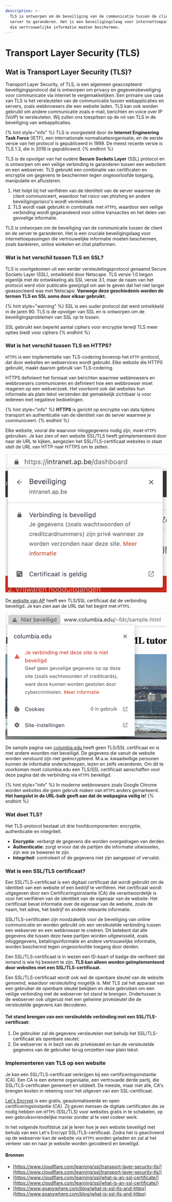 ```yaml
---
description: >-
  TLS is ontworpen om de beveiliging van de communicatie tussen de client en
  server te garanderen. Het is een beveiligingslaag voor internettoepassingen
  die vertrouwelijke informatie moeten beschermen.
---
```


# Transport Layer Security (TLS)

## Wat is Transport Layer Security (TLS)?&#x20;

Transport Layer Security, of TLS, is een algemeen geaccepteerd beveiligingsprotocol dat is ontworpen om privacy en gegevensbeveiliging voor communicatie via internet te vergemakkelijken. Een primaire use case van TLS is het versleutelen van de communicatie tussen webapplicaties en servers, zoals webbrowsers die een website laden. TLS kan ook worden gebruikt om andere communicatie zoals e-mail, berichten en voice over IP (VoIP) te versleutelen. Wij zullen ons toespitsen op de rol van TLS in de beveiliging van webapplicaties.

{% hint style="info" %}
TLS is voorgesteld door de **Internet Engineering Task Force** (IETF), een internationale normalisatieorganisatie, en de eerste versie van het protocol is gepubliceerd in 1999. De meest recente versie is TLS 1.3, die in 2018 is gepubliceerd.
{% endhint %}

TLS is de opvolger van het oudere **Secure Sockets Layer** (SSL) protocol en is ontworpen om een veilige verbinding te garanderen tussen een webclient en een webserver. TLS gebruikt een combinatie van certificaten en encryptie om gegevens te beschermen tegen ongeoorloofde toegang, manipulatie en afluisteren.

1. Het helpt bij het verifiëren van de identiteit van de server waarmee de client communiceert, waardoor het risico van phishing en andere beveiligingsrisico's wordt verminderd.
2. TLS wordt vaak gebruikt in combinatie met `HTTPS`, waardoor een veilige verbinding wordt gegarandeerd voor online transacties en het delen van gevoelige informatie.

TLS is ontworpen om de beveiliging van de communicatie tussen de client en de server te garanderen. Het is een cruciale beveiligingslaag voor internettoepassingen die vertrouwelijke informatie moeten beschermen, zoals bankieren, online winkelen en chat platformen.

### Wat is het verschil tussen TLS en SSL?

TLS is voortgekomen uit een eerder versleutelingsprotocol genaamd Secure Sockets Layer (SSL), ontwikkeld door Netscape. TLS versie 1.0 begon eigenlijk met de ontwikkeling als SSL versie 3.1, maar de naam van het protocol werd vóór publicatie gewijzigd om aan te geven dat het niet langer geassocieerd was met Netscape. **Vanwege deze geschiedenis worden de termen TLS en SSL soms door elkaar gebruikt.**

{% hint style="warning" %}
SSL is een ouder protocol dat werd ontwikkeld in de jaren 90. TLS is de opvolger van SSL en is ontworpen om de beveiligingsproblemen van SSL op te lossen.

SSL gebruikt een beperkt aantal ciphers voor encryptie terwijl TLS meer opties biedt voor ciphers
{% endhint %}

### Wat is het verschil tussen TLS en HTTPS?

`HTTPS` is een implementatie van TLS-codering bovenop het `HTTP`-protocol, dat door websites en webservices wordt gebruikt. Elke website die HTTPS gebruikt, maakt daarom gebruik van TLS-codering.

HTTPS definieert het formaat van berichten waarmee webbrowsers en webbrowsers communiceren en definieert hoe een webbrowser moet reageren op een webverzoek. Het voorkomt ook dat websites hun informatie als plain tekst verzenden dat gemakkelijk zichtbaar is voor iedereen met negatieve bedoelingen.

{% hint style="info" %}
**HTTPS** is gericht op encryptie van data tijdens transport en authenticatie van de identiteit van de server waarmee je communiceert.
{% endhint %}

Elke website, vooral die waarvoor inloggegevens nodig zijn, moet `HTTPS` gebruiken. Je kan zien of een website SSL/TLS heeft geïmplementeerd door naar de URL te kijken, aangezien het SSL/TLS-certificaat websites in staat stelt de URL van HTTP naar HTTPS om te zetten.

![](<../../.gitbook/assets/image (2).png>)

De[ website van AP](https://intranet.ap.be/dashboard) heeft een TLS/SSL certificaat dat de verbinding beveiligd. Je kan zien aan de URL dat het begint met `HTTPS`.

![](<../../.gitbook/assets/image (1) (2).png>)

De sample pagina van [columbia.edu](https://www.columbia.edu/)[ ](http://www.columbia.edu/\~fdc/sample.html)heeft geen TLS/SSL certificaat en is met andere woorden niet beveiligd. De gegevens die vanuit de website worden verstuurd zijn niet geëncrypteerd. M.a.w. kwaadwillige personen kunnen de informatie onderscheppen, lezen en zelfs veranderen. Om dit te voorkomen moet columbia.edu een TLS/SSL certificaat aanschaffen voor deze pagina dat de verbinding via `HTTPS` beveiligd.

{% hint style="info" %}
In moderne webbrowsers zoals Google Chrome worden websites die geen gebruik maken van `HTTPS` anders gemarkeerd. **Het hangslot in de URL-balk geeft aan dat de webpagina veilig is!**
{% endhint %}

### Wat doet TLS?

Het TLS-protocol bestaat uit drie hoofdcomponenten: encryptie, authenticatie en integriteit.

* **Encryptie**: verbergt de gegevens die worden overgedragen van derden.
* **Authenticatie**: zorgt ervoor dat de partijen die informatie uitwisselen, zijn wie ze beweren te zijn.
* **Integriteit**: controleert of de gegevens niet zijn aangepast of vervalst.

### Wat is een SSL/TLS certificaat?

Een SSL/TLS-certificaat is een digitaal certificaat dat wordt gebruikt om de identiteit van een website of een bedrijf te verifiëren. Het certificaat wordt uitgegeven door een Certificeringsinstantie (CA) die verantwoordelijk is voor het verifiëren van de identiteit van de eigenaar van de website. Het certificaat bevat informatie over de eigenaar van de website, zoals de naam, het adres, het bedrijf en andere relevante informatie.

SSL/TLS-certificaten zijn noodzakelijk voor de beveiliging van online communicatie en worden gebruikt om een versleutelde verbinding tussen een webserver en een webbrowser te creëren. Dit betekent dat alle gegevens die tussen deze twee partijen worden uitgewisseld, zoals inloggegevens, betalingsinformatie en andere vertrouwelijke informatie, worden beschermd tegen ongeoorloofde toegang door derden.

Een SSL/TLS-certificaat is in wezen een ID-kaart of badge die verifieert dat iemand is wie hij beweert te zijn. **TLS kan alleen worden geïmplementeerd door websites met een SSL/TLS-certificaat.**

Een SSL/TLS-certificaat wordt ook wel de openbare sleutel van de website genoemd, waardoor versleuteling mogelijk is. Met TLS zal het apparaat van een gebruiker de openbare sleutel bekijken en deze gebruiken om een veilige verbinding met de webserver tot stand te brengen. Ondertussen is de webserver ook uitgerust met een geheime privésleutel die de versleutelde gegevens kan decoderen.&#x20;

#### Tot stand brengen van een versleutelde verbinding met een SSL/TLS-certificaat:

1. De gebruiker zal de gegevens versleutelen met behulp het SSL/TLS-certificaat als openbare sleutel;
2. De webserver is in bezit van de privésleutel en kan de versleutelde gegevens van de gebruiker terug omzetten naar plain tekst.

### Implementeren van TLS op een website

Je kan een SSL/TLS-certificaat verkrijgen bij een certificeringsinstantie (CA). Een CA is een externe organisatie, een vertrouwde derde partij, die SSL/TLS-certificaten genereert en uitdeelt. De meeste, maar niet alle, CA's brengen kosten in rekening voor het uitgeven van een SSL-certificaat.

[Let's Encrypt](lets-encrypt.md) is een gratis, geautomatiseerde en open certificeringsinstantie (CA). Zij geven mensen de digitale certificaten die ze nodig hebben om `HTTPS` (SSL/TLS) voor websites gratis in te schakelen, op een gebruiksvriendelijke manier zonder al te veel codeer werk.

In het volgende hoofdstuk zal je leren hoe je een website beveiligd met behulp van een Let's Encrypt SSL/TLS-certificaat. Zodra het is geactiveerd op de webserver kan de website via `HTTPS` worden geladen en zal al het verkeer van en naar je website worden gecodeerd en beveiligd.

#### Bronnen

* [https://www.cloudflare.com/learning/ssl/transport-layer-security-tls/](https://www.cloudflare.com/learning/ssl/transport-layer-security-tls/)
* [https://www.cloudflare.com/learning/ssl/what-is-an-ssl-certificate/](https://www.cloudflare.com/learning/ssl/what-is-an-ssl-certificate/)
* [https://www.goanywhere.com/blog/what-is-ssl-tls-and-https](https://www.goanywhere.com/blog/what-is-ssl-tls-and-https)
